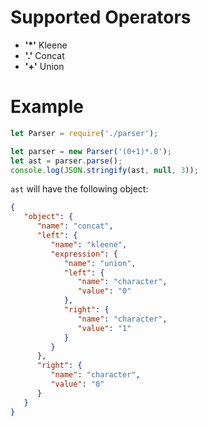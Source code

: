 # Supported Operators
+ **'*'** Kleene
+ **'.'** Concat
+ **'+'** Union

# Example
```javascript
let Parser = require('./parser');

let parser = new Parser('(0+1)*.0');
let ast = parser.parse();
console.log(JSON.stringify(ast, null, 3));
```
`ast` will have the following object:

```json
{
   "object": {
      "name": "concat",
      "left": {
         "name": "kleene",
         "expression": {
            "name": "union",
            "left": {
               "name": "character",
               "value": "0"
            },
            "right": {
               "name": "character",
               "value": "1"
            }
         }
      },
      "right": {
         "name": "character",
         "value": "0"
      }
   }
}
```
